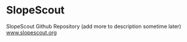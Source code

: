 # SlopeScout
SlopeScout Github Repository (add more to description sometime later)
www.slopescout.org
